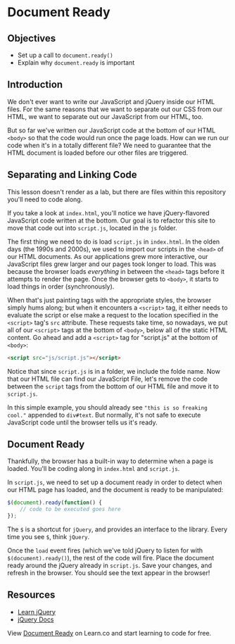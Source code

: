 # Document Ready

## Objectives

- Set up a call to `document.ready()`
- Explain why `document.ready` is important

## Introduction

We don't ever want to write our JavaScript and jQuery inside our HTML files. For
the same reasons that we want to separate out our CSS from our HTML, we want to
separate out our JavaScript from our HTML, too.

But so far we've written our JavaScript code at the bottom of our HTML `<body>`
so that the code would run once the page loads. How can we run our code when
it's in a totally different file? We need to guarantee that the HTML document is
loaded before our other files are triggered.

## Separating and Linking Code

This lesson doesn't render as a lab, but there are files within this repository
you'll need to code along.

If you take a look at `index.html`, you'll notice we have jQuery-flavored
JavaScript code written at the bottom. Our goal is to refactor this site to move
that code out into `script.js`, located in the `js` folder.

The first thing we need to do is load `script.js` in `index.html`. In the olden
days (the 1990s and 2000s), we used to import our scripts in the `<head>` of our
HTML documents. As our applications grew more interactive, our JavaScript files
grew larger and our pages took longer to load. This was because the browser
loads _everything_ in between the `<head>` tags before it attempts to render the
page. Once the browser gets to `<body>`, it starts to load things in order
(synchronously).

When that's just painting tags with the appropriate styles, the browser simply
hums along; but when it encounters a `<script>` tag, it either needs to evaluate
the script or else make a request to the location specified in the `<script>`
tag's `src` attribute. These requests take time, so nowadays, we put all of our
`<script>` tags at the bottom of `<body>`, below all of the static HTML content.
Go ahead and add a `<script>` tag for "script.js" at the bottom of `<body>`:

```html
<script src="js/script.js"></script>
```

Notice that since `script.js` is in a folder, we include the folde name. Now
that our HTML file can find our JavaScript File, let's remove the code between
the `script` tags from the bottom of our HTML file and move it to `script.js`.

In this simple example, you should already see `"this is so freaking cool."`
appended to `div#text`. But normally, it's not safe to execute JavaScript code
until the browser tells us it's ready.

## Document Ready

Thankfully, the browser has a built-in way to determine when a page is loaded.
You'll be coding along in `index.html` and `script.js`.

In `script.js`, we need to set up a document ready in order to detect when our
HTML page has loaded, and the document is ready to be manipulated:

```js
$(document).ready(function() {
	// code to be executed goes here
});
```

The `$` is a shortcut for `jQuery`, and provides an interface to the library.
Every time you see `$`, think `jQuery`.

Once the `load` event fires (which we've told jQuery to listen for with
`$(document).ready()`), the rest of the code will fire. Place the document ready
around the jQuery already in `script.js`. Save your changes, and refresh in the
browser. You should see the text appear in the browser!

## Resources

- [Learn jQuery](http://learn.jquery.com/using-jquery-core/document-ready/)
- [jQuery Docs](https://api.jquery.com/ready/)

<p class='util--hide'>View <a href='https://learn.co/lessons/js-jquery-document-ready-readme'>Document Ready</a> on Learn.co and start learning to code for free.</p>

